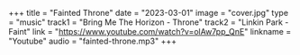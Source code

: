 +++
title = "Fainted Throne"
date = "2023-03-01"
image = "cover.jpg"
type = "music"
track1 = "Bring Me The Horizon - Throne"
track2 = "Linkin Park - Faint"
link = "https://www.youtube.com/watch?v=olAw7pp_QnE"
linkname = "Youtube"
audio = "fainted-throne.mp3"
+++
